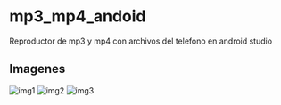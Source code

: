 # mp3_mp4_andoid
Reproductor de mp3 y mp4 con archivos del telefono en android studio

## Imagenes

![img1](https://user-images.githubusercontent.com/45720289/50566554-c226e200-0d00-11e9-90a7-bf962d912f20.jpg)
![img2](https://user-images.githubusercontent.com/45720289/50566555-c226e200-0d00-11e9-87d2-bcaf6836fe14.jpg)
![img3](https://user-images.githubusercontent.com/45720289/50566556-c2bf7880-0d00-11e9-827d-3033598a1355.jpg)
